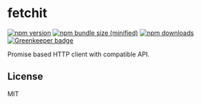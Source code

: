 # fetchit

[![npm version](https://img.shields.io/npm/v/@eolme/fetchit.svg?style=flat-square)](https://www.npmjs.org/package/@eolme/fetchit)
[![npm bundle size (minified)](https://img.shields.io/bundlephobia/min/@eolme/fetchit.svg?style=flat-square)](https://www.npmjs.com/package/@eolme/fetchit)
[![npm downloads](https://img.shields.io/npm/dm/@eolme/fetchit.svg?style=flat-square)](http://npm-stat.com/charts.html?package=@eolme/fetchit)
[![Greenkeeper badge](https://badges.greenkeeper.io/eolme/fetchit.svg?style=flat-square)](https://greenkeeper.io/)

Promise based HTTP client with compatible API.

## License

MIT
